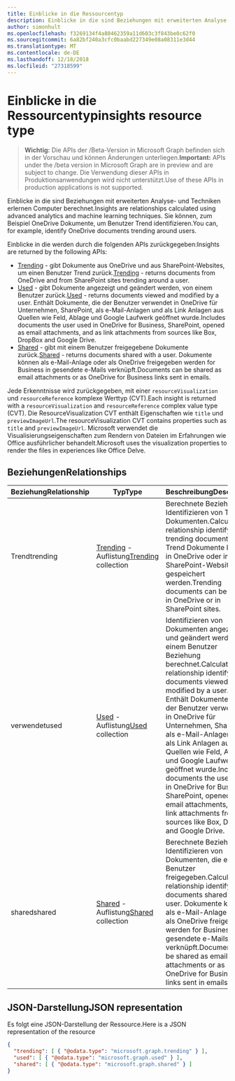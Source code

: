 ```yaml
---
title: Einblicke in die Ressourcentyp
description: Einblicke in die sind Beziehungen mit erweiterten Analyse- und Techniken erlernen Computer berechnet. Sie können, zum Beispiel OneDrive Dokumente, um Benutzer Trend identifizieren.
author: simonhult
ms.openlocfilehash: f3269134f4a80462359a11d603c3f843be0c62f0
ms.sourcegitcommit: 6a82bf240a3cfc0baabd227349e08a08311e3d44
ms.translationtype: MT
ms.contentlocale: de-DE
ms.lasthandoff: 12/18/2018
ms.locfileid: "27318599"
---
```

# <a name="insights-resource-type"></a><span data-ttu-id="b6cdb-104">Einblicke in die Ressourcentyp</span><span class="sxs-lookup"><span data-stu-id="b6cdb-104">insights resource type</span></span>

> <span data-ttu-id="b6cdb-105">**Wichtig:** Die APIs der /Beta-Version in Microsoft Graph befinden sich in der Vorschau und können Änderungen unterliegen.</span><span class="sxs-lookup"><span data-stu-id="b6cdb-105">**Important:** APIs under the /beta version in Microsoft Graph are in preview and are subject to change.</span></span> <span data-ttu-id="b6cdb-106">Die Verwendung dieser APIs in Produktionsanwendungen wird nicht unterstützt.</span><span class="sxs-lookup"><span data-stu-id="b6cdb-106">Use of these APIs in production applications is not supported.</span></span>

<span data-ttu-id="b6cdb-107">Einblicke in die sind Beziehungen mit erweiterten Analyse- und Techniken erlernen Computer berechnet.</span><span class="sxs-lookup"><span data-stu-id="b6cdb-107">Insights are relationships calculated using advanced analytics and machine learning techniques.</span></span> <span data-ttu-id="b6cdb-108">Sie können, zum Beispiel OneDrive Dokumente, um Benutzer Trend identifizieren.</span><span class="sxs-lookup"><span data-stu-id="b6cdb-108">You can, for example, identify OneDrive documents trending around users.</span></span>

<span data-ttu-id="b6cdb-109">Einblicke in die werden durch die folgenden APIs zurückgegeben:</span><span class="sxs-lookup"><span data-stu-id="b6cdb-109">Insights are returned by the following APIs:</span></span>

- <span data-ttu-id="b6cdb-110">[Trending](insights-trending.md) - gibt Dokumente aus OneDrive und aus SharePoint-Websites, um einen Benutzer Trend zurück.</span><span class="sxs-lookup"><span data-stu-id="b6cdb-110">[Trending](insights-trending.md) - returns documents from OneDrive and from SharePoint sites trending around a user.</span></span>
- <span data-ttu-id="b6cdb-111">[Used](insights-used.md) - gibt Dokumente angezeigt und geändert werden, von einem Benutzer zurück.</span><span class="sxs-lookup"><span data-stu-id="b6cdb-111">[Used](insights-used.md) - returns documents viewed and modified by a user.</span></span> <span data-ttu-id="b6cdb-112">Enthält Dokumente, die der Benutzer verwendet in OneDrive für Unternehmen, SharePoint, als e-Mail-Anlagen und als Link Anlagen aus Quellen wie Feld, Ablage und Google Laufwerk geöffnet wurde.</span><span class="sxs-lookup"><span data-stu-id="b6cdb-112">Includes documents the user used in OneDrive for Business, SharePoint, opened as email attachments, and as link attachments from sources like Box, DropBox and Google Drive.</span></span>
- <span data-ttu-id="b6cdb-113">[Shared](insights-shared.md) - gibt mit einem Benutzer freigegebene Dokumente zurück.</span><span class="sxs-lookup"><span data-stu-id="b6cdb-113">[Shared](insights-shared.md) - returns documents shared with a user.</span></span> <span data-ttu-id="b6cdb-114">Dokumente können als e-Mail-Anlage oder als OneDrive freigegeben werden for Business in gesendete e-Mails verknüpft.</span><span class="sxs-lookup"><span data-stu-id="b6cdb-114">Documents can be shared as email attachments or as OneDrive for Business links sent in emails.</span></span>

<span data-ttu-id="b6cdb-115">Jede Erkenntnisse wird zurückgegeben, mit einer `resourceVisualization` und `resourceReference` komplexe Werttyp (CVT).</span><span class="sxs-lookup"><span data-stu-id="b6cdb-115">Each insight is returned with a `resourceVisualization` and `resourceReference` complex value type (CVT).</span></span> <span data-ttu-id="b6cdb-116">Die ResourceVisualization CVT enthält Eigenschaften wie `title` und `previewImageUrl`.</span><span class="sxs-lookup"><span data-stu-id="b6cdb-116">The resourceVisualization CVT contains properties such as `title` and `previewImageUrl`.</span></span> <span data-ttu-id="b6cdb-117">Microsoft verwendet die Visualisierungseigenschaften zum Rendern von Dateien im Erfahrungen wie Office ausführlicher behandelt.</span><span class="sxs-lookup"><span data-stu-id="b6cdb-117">Microsoft uses the visualization properties to render the files in experiences like Office Delve.</span></span>

## <a name="relationships"></a><span data-ttu-id="b6cdb-118">Beziehungen</span><span class="sxs-lookup"><span data-stu-id="b6cdb-118">Relationships</span></span>

| <span data-ttu-id="b6cdb-119">Beziehung</span><span class="sxs-lookup"><span data-stu-id="b6cdb-119">Relationship</span></span>      | <span data-ttu-id="b6cdb-120">Typ</span><span class="sxs-lookup"><span data-stu-id="b6cdb-120">Type</span></span>          | <span data-ttu-id="b6cdb-121">Beschreibung</span><span class="sxs-lookup"><span data-stu-id="b6cdb-121">Description</span></span>  |
| ------------- |---------------| -------------|
| <span data-ttu-id="b6cdb-122">Trend</span><span class="sxs-lookup"><span data-stu-id="b6cdb-122">trending</span></span>      | <span data-ttu-id="b6cdb-123">[Trending](insights-trending.md) -Auflistung</span><span class="sxs-lookup"><span data-stu-id="b6cdb-123">[Trending](insights-trending.md) collection</span></span>       | <span data-ttu-id="b6cdb-124">Berechnete Beziehung Identifizieren von Trend Dokumenten.</span><span class="sxs-lookup"><span data-stu-id="b6cdb-124">Calculated relationship identifying trending documents.</span></span> <span data-ttu-id="b6cdb-125">Trend Dokumente können in OneDrive oder in SharePoint-Websites gespeichert werden.</span><span class="sxs-lookup"><span data-stu-id="b6cdb-125">Trending documents can be stored in OneDrive or in SharePoint sites.</span></span>   |
| <span data-ttu-id="b6cdb-126">verwendet</span><span class="sxs-lookup"><span data-stu-id="b6cdb-126">used</span></span>      | <span data-ttu-id="b6cdb-127">[Used](insights-used.md) -Auflistung</span><span class="sxs-lookup"><span data-stu-id="b6cdb-127">[Used](insights-used.md) collection</span></span>       | <span data-ttu-id="b6cdb-128">Identifizieren von Dokumenten angezeigt und geändert werden, von einem Benutzer Beziehung berechnet.</span><span class="sxs-lookup"><span data-stu-id="b6cdb-128">Calculated relationship identifying documents viewed and modified by a user.</span></span> <span data-ttu-id="b6cdb-129">Enthält Dokumente, die der Benutzer verwendet in OneDrive für Unternehmen, SharePoint, als e-Mail-Anlagen und als Link Anlagen aus Quellen wie Feld, Ablage und Google Laufwerk geöffnet wurde.</span><span class="sxs-lookup"><span data-stu-id="b6cdb-129">Includes documents the user used in OneDrive for Business, SharePoint, opened as email attachments, and as link attachments from sources like Box, DropBox and Google Drive.</span></span>  |
| <span data-ttu-id="b6cdb-130">shared</span><span class="sxs-lookup"><span data-stu-id="b6cdb-130">shared</span></span>        | <span data-ttu-id="b6cdb-131">[Shared](insights-shared.md) -Auflistung</span><span class="sxs-lookup"><span data-stu-id="b6cdb-131">[Shared](insights-shared.md) collection</span></span>       | <span data-ttu-id="b6cdb-132">Berechnete Beziehung Identifizieren von Dokumenten, die ein Benutzer freigegeben.</span><span class="sxs-lookup"><span data-stu-id="b6cdb-132">Calculated relationship identifying documents shared with a user.</span></span> <span data-ttu-id="b6cdb-133">Dokumente können als e-Mail-Anlage oder als OneDrive freigegeben werden for Business in gesendete e-Mails verknüpft.</span><span class="sxs-lookup"><span data-stu-id="b6cdb-133">Documents can be shared as email attachments or as OneDrive for Business links sent in emails.</span></span>   |

## <a name="json-representation"></a><span data-ttu-id="b6cdb-134">JSON-Darstellung</span><span class="sxs-lookup"><span data-stu-id="b6cdb-134">JSON representation</span></span>

<span data-ttu-id="b6cdb-135">Es folgt eine JSON-Darstellung der Ressource.</span><span class="sxs-lookup"><span data-stu-id="b6cdb-135">Here is a JSON representation of the resource</span></span>
```json
{
  "trending": [ { "@odata.type": "microsoft.graph.trending" } ],
  "used": [ { "@odata.type": "microsoft.graph.used" } ],
  "shared": [ { "@odata.type": "microsoft.graph.shared" } ]
}
```
